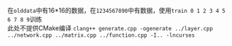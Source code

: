 在```olddata```中有16*16的数据，在```1234567890```中有数据，使用```train 0 1 2 3 4 5 6 7 8 9```训练\
此处不提供CMake编译
```clang++ generate.cpp -ogenerate ../layer.cpp ../network.cpp ../matrix.cpp ../function.cpp -I.. -lncurses``` 

